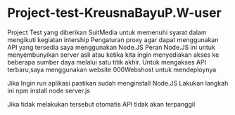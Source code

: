 # Project-test-KreusnaBayuP.W-user
 Project Test yang diberikan SuitMedia untuk memenuhi syarat dalam mengikuti kegiatan intership
 Pengaturan proxy agar dapat menggunakan API yang tersedia saya menggunakan Node.JS
 Peran Node.JS ini untuk menyembunyikan server asli atau ketika kita ingin menyediakan akses ke beberapa sumber daya melalui satu titik akhir.
 Untuk mengakses API terbaru,saya menggunakan website 000Webshost untuk mendeploynya

Jika Ingin run aplikasi pastikan sudah menginstall Node.JS
Lakukan langkah ini
npm install
node server.js


Jika tidak melakukan tersebut otomatis API tidak akan terpanggil
